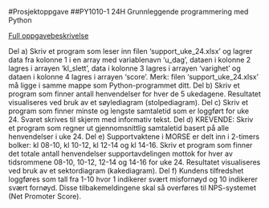 #Prosjektoppgave
##PY1010-1 24H Grunnleggende programmering med Python

[Full oppgavebeskrivelse](https://usn.instructure.com/courses/32917/assignments/109519)

Del a) Skriv et program som leser inn filen ‘support_uke_24.xlsx’ og lagrer data fra kolonne 1
i en array med variablenavn ‘u_dag’, dataen i kolonne 2 lagres i arrayen ‘kl_slett’, data i
kolonne 3 lagres i arrayen ‘varighet’ og dataen i kolonne 4 lagres i arrayen ‘score’. Merk:
filen ‘support_uke_24.xlsx’ må ligge i samme mappe som Python-programmet ditt.
Del b) Skriv et program som finner antall henvendelser for hver de 5 ukedagene. Resultatet
visualiseres ved bruk av et søylediagram (stolpediagram).
Del c) Skriv et program som finner minste og lengste samtaletid som er loggført for uke 24.
Svaret skrives til skjerm med informativ tekst.
Del d) KREVENDE: Skriv et program som regner ut gjennomsnittlig samtaletid basert på alle
henvendelser i uke 24.
Del e) Supportvaktene i MORSE er delt inn i 2-timers bolker: kl 08-10, kl 10-12, kl 12-14 og kl
14-16. Skriv et program som finner det totale antall henvendelser supportavdelingen mottok
for hver av tidsrommene 08-10, 10-12, 12-14 og 14-16 for uke 24. Resultatet visualiseres ved
bruk av et sektordiagram (kakediagram).
Del f) Kundens tilfredshet loggføres som tall fra 1-10 hvor 1 indikerer svært misfornøyd og
10 indikerer svært fornøyd. Disse tilbakemeldingene skal så overføres til NPS-systemet (Net
Promoter Score).
